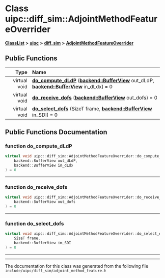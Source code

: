 

# Class uipc::diff\_sim::AdjointMethodFeatureOverrider



[**ClassList**](annotated.md) **>** [**uipc**](namespaceuipc.md) **>** [**diff\_sim**](namespaceuipc_1_1diff__sim.md) **>** [**AdjointMethodFeatureOverrider**](classuipc_1_1diff__sim_1_1_adjoint_method_feature_overrider.md)










































## Public Functions

| Type | Name |
| ---: | :--- |
| virtual void | [**do\_compute\_dLdP**](#function-do_compute_dldp) ([**backend::BufferView**](classuipc_1_1backend_1_1_buffer_view.md) out\_dLdP, [**backend::BufferView**](classuipc_1_1backend_1_1_buffer_view.md) in\_dLdx) = 0<br> |
| virtual void | [**do\_receive\_dofs**](#function-do_receive_dofs) ([**backend::BufferView**](classuipc_1_1backend_1_1_buffer_view.md) out\_dofs) = 0<br> |
| virtual void | [**do\_select\_dofs**](#function-do_select_dofs) (SizeT frame, [**backend::BufferView**](classuipc_1_1backend_1_1_buffer_view.md) in\_SDI) = 0<br> |




























## Public Functions Documentation




### function do\_compute\_dLdP 

```C++
virtual void uipc::diff_sim::AdjointMethodFeatureOverrider::do_compute_dLdP (
    backend::BufferView out_dLdP,
    backend::BufferView in_dLdx
) = 0
```




<hr>



### function do\_receive\_dofs 

```C++
virtual void uipc::diff_sim::AdjointMethodFeatureOverrider::do_receive_dofs (
    backend::BufferView out_dofs
) = 0
```




<hr>



### function do\_select\_dofs 

```C++
virtual void uipc::diff_sim::AdjointMethodFeatureOverrider::do_select_dofs (
    SizeT frame,
    backend::BufferView in_SDI
) = 0
```




<hr>

------------------------------
The documentation for this class was generated from the following file `include/uipc/diff_sim/adjoint_method_feature.h`

